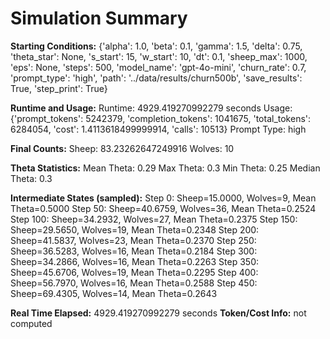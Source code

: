 # Simulation Summary

**Starting Conditions:**
{'alpha': 1.0, 'beta': 0.1, 'gamma': 1.5, 'delta': 0.75, 'theta_star': None, 's_start': 15, 'w_start': 10, 'dt': 0.1, 'sheep_max': 1000, 'eps': None, 'steps': 500, 'model_name': 'gpt-4o-mini', 'churn_rate': 0.7, 'prompt_type': 'high', 'path': '../data/results/churn500b', 'save_results': True, 'step_print': True}

**Runtime and Usage:**
Runtime: 4929.419270992279 seconds
Usage: {'prompt_tokens': 5242379, 'completion_tokens': 1041675, 'total_tokens': 6284054, 'cost': 1.4113618499999914, 'calls': 10513}
Prompt Type: high

**Final Counts:**
Sheep: 83.23262647249916
Wolves: 10

**Theta Statistics:**
Mean Theta: 0.29
Max Theta: 0.3
Min Theta: 0.25
Median Theta: 0.3

**Intermediate States (sampled):**
Step 0: Sheep=15.0000, Wolves=9, Mean Theta=0.5000
Step 50: Sheep=40.6759, Wolves=36, Mean Theta=0.2524
Step 100: Sheep=34.2932, Wolves=27, Mean Theta=0.2375
Step 150: Sheep=29.5650, Wolves=19, Mean Theta=0.2348
Step 200: Sheep=41.5837, Wolves=23, Mean Theta=0.2370
Step 250: Sheep=36.5283, Wolves=16, Mean Theta=0.2184
Step 300: Sheep=34.2866, Wolves=16, Mean Theta=0.2263
Step 350: Sheep=45.6706, Wolves=19, Mean Theta=0.2295
Step 400: Sheep=56.7970, Wolves=16, Mean Theta=0.2588
Step 450: Sheep=69.4305, Wolves=14, Mean Theta=0.2643

**Real Time Elapsed:** 4929.419270992279 seconds
**Token/Cost Info:** not computed